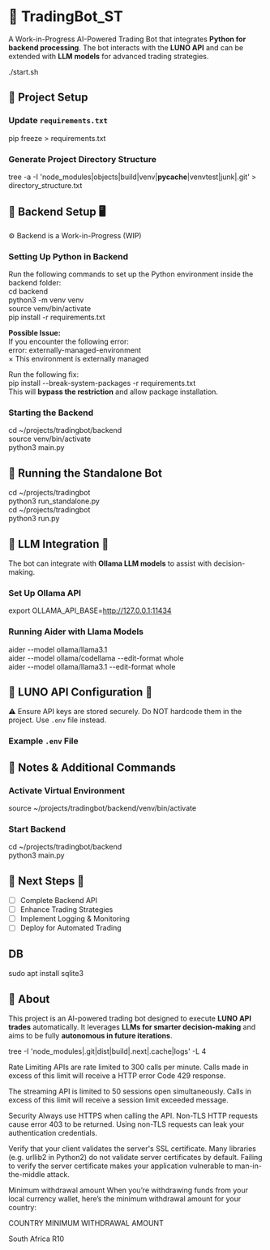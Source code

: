 # 🏦 TradingBot_ST  
A Work-in-Progress AI-Powered Trading Bot that integrates **Python for backend processing**. The bot interacts with the **LUNO API** and can be extended with **LLM models** for advanced trading strategies.  

./start.sh

## 📌 Project Setup  
### Update `requirements.txt`  
pip freeze > requirements.txt  

### Generate Project Directory Structure  
tree -a -I 'node_modules|objects|build|venv|__pycache__|venvtest|junk|.git' > directory_structure.txt  

## 📌 Backend Setup 🖥️  
⚙️ Backend is a Work-in-Progress (WIP)  

### Setting Up Python in Backend  
Run the following commands to set up the Python environment inside the backend folder:  
cd backend  
python3 -m venv venv  
source venv/bin/activate  
pip install -r requirements.txt  

**Possible Issue:**  
If you encounter the following error:  
error: externally-managed-environment  
× This environment is externally managed  

Run the following fix:  
pip install --break-system-packages -r requirements.txt  
This will **bypass the restriction** and allow package installation.  

### Starting the Backend  
cd ~/projects/tradingbot/backend  
source venv/bin/activate  
python3 main.py  

## 📌 Running the Standalone Bot  
cd ~/projects/tradingbot  
python3 run_standalone.py  
cd ~/projects/tradingbot  
python3 run.py  

## 📌 LLM Integration 🤖  
The bot can integrate with **Ollama LLM models** to assist with decision-making.  

### Set Up Ollama API  
export OLLAMA_API_BASE=http://127.0.0.1:11434  

### Running Aider with Llama Models  
aider --model ollama/llama3.1  
aider --model ollama/codellama --edit-format whole  
aider --model ollama/llama3.1 --edit-format whole  

## 📌 LUNO API Configuration 🔑  
⚠️ Ensure API keys are stored securely. Do NOT hardcode them in the project. Use `.env` file instead.  

### Example `.env` File  


## 📌 Notes & Additional Commands  
### Activate Virtual Environment  
source ~/projects/tradingbot/backend/venv/bin/activate  

### Start Backend  
cd ~/projects/tradingbot/backend  
python3 main.py  

## 📌 Next Steps 🚀  
- [ ] Complete Backend API  
- [ ] Enhance Trading Strategies  
- [ ] Implement Logging & Monitoring  
- [ ] Deploy for Automated Trading  

## DB
sudo apt install sqlite3


## 📌 About  
This project is an AI-powered trading bot designed to execute **LUNO API trades** automatically. It leverages **LLMs for smarter decision-making** and aims to be fully **autonomous in future iterations**.  


tree -I 'node_modules|.git|dist|build|.next|.cache|logs' -L 4



Rate Limiting
APIs are rate limited to 300 calls per minute. Calls made in excess of this limit will receive a HTTP error Code 429 response.

The streaming API is limited to 50 sessions open simultaneously. Calls in excess of this limit will receive a session limit exceeded message.


Security
Always use HTTPS when calling the API. Non-TLS HTTP requests cause error 403 to be returned. Using non-TLS requests can leak your authentication credentials.

Verify that your client validates the server's SSL certificate. Many libraries (e.g. urllib2 in Python2) do not validate server certificates by default. Failing to verify the server certificate makes your application vulnerable to man-in-the-middle attack.

Minimum withdrawal amount
When you’re withdrawing funds from your local currency wallet, here’s the minimum withdrawal amount for your country:

COUNTRY	MINIMUM WITHDRAWAL AMOUNT

South Africa	R10

